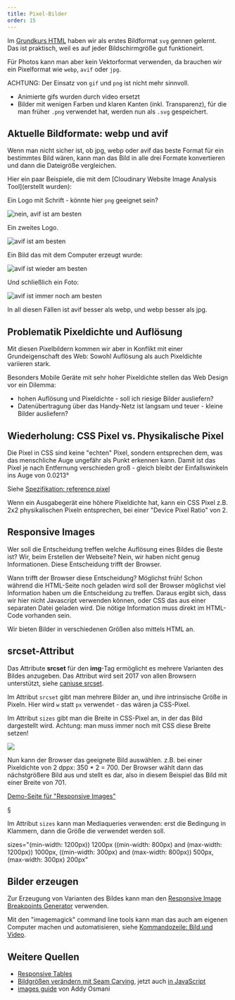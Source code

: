 ```yaml
---
title: Pixel-Bilder
order: 15
---
```


Im [Grundkurs HTML](/das-web-und-html/html-grundkurs/) haben wir als
erstes Bildformat `svg` gennen gelernt. Das ist praktisch, weil es
auf jeder Bildschirmgröße gut funktioneirt.

Für Photos kann man aber kein Vektorformat verwenden, da brauchen wir ein Pixelformat wie `webp`, `avif` oder `jpg`.

ACHTUNG: Der Einsatz von `gif` und `png` ist nicht mehr sinnvoll.

* Animierte gifs wurden durch video ersetzt
* Bilder mit wenigen Farben und klaren Kanten (inkl. Transparenz), für die
man früher `.png` verwendet hat, werden nun als `.svg` gespeichert.

## Aktuelle Bildformate: webp und avif

Wenn man nicht sicher ist, ob jpg, webp oder avif das beste Format
für ein bestimmtes Bild wären, kann man das Bild in alle drei Formate
konvertieren und dann die Dateigröße vergleichen.

Hier ein paar Beispiele, die mit dem [Cloudinary Website Image Analysis Tool](erstellt wurden):

Ein Logo mit Schrift - könnte hier `png` geeignet sein?

![nein, avif ist am besten](/images/grafik/image-analysis-schriftlogo.png)

Ein zweites Logo.

![avif ist am besten](/images/grafik/image-analysis-logo2.png)


Ein Bild das mit dem Computer erzeugt wurde:

![avif ist wieder am besten](/images/grafik/image-analysis-cg.png)

Und schließlich ein Foto:

![avif ist immer noch am besten](/images/grafik/image-analysis-photo.png)

In all diesen Fällen ist avif besser als webp, und webp besser als jpg.

## Problematik Pixeldichte und Auflösung

Mit diesen Pixelbildern kommen wir aber in Konflikt mit einer
Grundeigenschaft des Web:  Sowohl Auflösung als auch Pixeldichte variieren stark.


Besonders Mobile Geräte mit sehr hoher Pixeldichte
stellen das Web Design vor ein Dilemma:

- hohen Auflösung und Pixeldichte - soll ich riesige Bilder ausliefern?
- Datenübertragung über das Handy-Netz ist langsam und teuer - kleine Bilder ausliefern?

## Wiederholung: CSS Pixel vs. Physikalische Pixel

Die Pixel in CSS sind keine "echten" Pixel, sondern
entsprechen dem, was das menschliche Auge ungefähr als Punkt erkennen kann.
Damit ist das Pixel je nach Entfernung verschieden groß - gleich bleibt
der Einfallswinkeln ins Auge von 0.0213°

Siehe [Spezifikation: reference pixel](https://drafts.csswg.org/css-values-4/#reference-pixel)

Wenn ein Ausgabegerät eine höhere Pixeldichte hat, kann
ein CSS Pixel z.B. 2x2 physikalischen Pixeln entsprechen,
bei einer "Device Pixel Ratio" von 2.

## Responsive Images

Wer soll die Entscheidung treffen welche Auflösung eines Bildes die Beste ist? Wir, beim Erstellen der Webseite? Nein, wir haben nicht genug Informationen. Diese Entscheidung trifft der Browser.

Wann trifft der Browser diese Entscheidung? Möglichst früh!  Schon während die HTML-Seite noch
geladen wird soll der Browser möglichst viel Information haben um die Entscheidung zu treffen.
Daraus ergibt sich, dass wir hier nicht Javascript verwenden können, oder CSS das aus einer
separaten Datei geladen wird.  Die nötige Information muss direkt im HTML-Code vorhanden sein.

Wir bieten Bilder in verschiedenen Größen also mittels HTML an.

## srcset-Attribut

Das Attribute **srcset** für den **img**-Tag ermöglicht es mehrere
Varianten des Bildes anzugeben.
Das  Attribut wird seit 2017 von
allen Browsern unterstützt, siehe [caniuse srcset](http://caniuse.com/#feat=srcset).


Im Attribut `srcset` gibt man mehrere Bilder an, und ihre intrinsische Größe in Pixeln.
Hier wird `w` statt `px` verwendet -  das wären ja CSS-Pixel.

Im Attribut `sizes` gibt man die Breite in CSS-Pixel an, in der das Bild dargestellt wird.
Achtung: man muss immer noch mit CSS diese Breite setzen!

<htmlcode>
<img src="japanischer-garten_350px.webp"
  sizes="350px"
  srcset="japanischer-garten_350px.webp 350w,
     japanischer-garten_701px.webp 701w,
     japanischer-garten_1401px.webp 1401w,
     japanischer-garten_2802px.webp 2802w,
     japanischer-garten_4500px.webp 4500w,
     japanischer-garten_6000px.webp 6000w" />
</htmlcode>

Nun kann der Browser das geeignete Bild auswählen. z.B. bei einer Pixeldichte von 2 dppx:
350 * 2 = 700.  Der Browser wählt dann das nächstgrößere Bild aus und stellt es dar, also in diesem
Beispiel das Bild mit einer Breite von 701.

[Demo-Seite für "Responsive Images"](/images/responsive-images/index.html)

§

Im Attribut `sizes` kann man Mediaqueries verwenden: erst die Bedingung in Klammern,
dann die Größe die verwendet werden soll.



<htmlcode>
sizes="(min-width: 1200px)) 1200px
       ((min-width: 800px) and (max-width: 1200px)) 1000px,
       ((min-width: 300px) and (max-width: 800px)) 500px,
        (max-width: 300px) 200px"
</htmlcode>

## Bilder erzeugen

Zur Erzeugung von Varianten des Bildes kann man den [Responsive Image Breakpoints Generator](http://www.responsivebreakpoints.com/) verwenden.

Mit den "imagemagick" command line tools kann man das auch am eigenen Computer
machen und automatisieren, siehe [Kommandozeile: Bild und Video](/kommandozeile/bild-und-video/#slide-5).


## Weitere Quellen

- [Responsive Tables](http://blog.cloudfour.com/picking-responsive-tables-solution/)
- [Bildgrößen verändern mit Seam Carving](https://www.youtube.com/watch?v=6NcIJXTlugc), jetzt auch [in JavaScript](http://davidalbertoadler.com/seam-carving-js/)
- [images guide](https://images.guide/) von Addy Osmani
